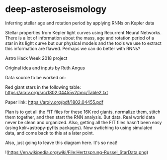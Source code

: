 # deep-asteroseismology
Inferring stellar age and rotation period by applying RNNs on Kepler data

Stellar properties from Kepler light curves using Recurrent Neural Networks. There is a lot of information about the mass, age and rotation period of a star in its light curve but our physical models and the tools we use to extract this information are flawed. Perhaps we can do better with RNNs?

Astro Hack Week 2018 project

Original idea and inputs by Ruth Angus

Data source to be worked on:

Red giant stars in the following table:
https://arxiv.org/src/1802.04455v2/anc/Table2.txt

Paper link:
https://arxiv.org/pdf/1802.04455.pdf


Plan is to get all the FIT files for these 16K red giants, normalize them, stitch them together, and then start the RNN analysis. But data. Real world data never be clean and organized. Also, getting all the FIT files hasn't been easy (using kplr+astropy-pyfits packages). Now swtiching to using simulated data, and come back to this at a later point.


Also, just going to leave this diagram here. It's so neat!

!(https://en.wikipedia.org/wiki/File:Hertzsprung-Russel_StarData.png)
